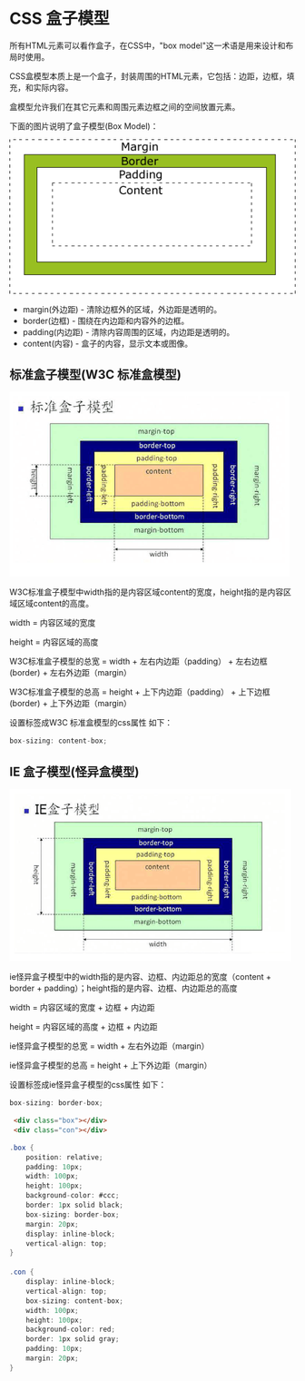 # CSS 盒子模型

所有HTML元素可以看作盒子，在CSS中，"box model"这一术语是用来设计和布局时使用。

CSS盒模型本质上是一个盒子，封装周围的HTML元素，它包括：边距，边框，填充，和实际内容。

盒模型允许我们在其它元素和周围元素边框之间的空间放置元素。

下面的图片说明了盒子模型(Box Model)：

<img src="./img/box.gif" class="zoom-custom-imgs" />

- margin(外边距) - 清除边框外的区域，外边距是透明的。
- border(边框) - 围绕在内边距和内容外的边框。
- padding(内边距) - 清除内容周围的区域，内边距是透明的。
- content(内容) - 盒子的内容，显示文本或图像。


## 标准盒子模型(W3C 标准盒模型)

<img src="./img/content-box.jpg" class="zoom-custom-imgs" />

W3C标准盒子模型中width指的是内容区域content的宽度，height指的是内容区域区域content的高度。

width = 内容区域的宽度   

height = 内容区域的高度

W3C标准盒子模型的总宽 = width + 左右内边距（padding） + 左右边框(border) + 左右外边距（margin）

W3C标准盒子模型的总高 = height + 上下内边距（padding） + 上下边框(border) + 上下外边距（margin）

设置标签成W3C 标准盒模型的css属性 如下：

```cs
box-sizing: content-box;
```

## IE 盒子模型(怪异盒模型)

<img src="./img/border-box.jpg" class="zoom-custom-imgs" />

ie怪异盒子模型中的width指的是内容、边框、内边距总的宽度（content + border + padding）；height指的是内容、边框、内边距总的高度

width = 内容区域的宽度 + 边框 + 内边距   

height = 内容区域的高度 + 边框  + 内边距

ie怪异盒子模型的总宽 = width + 左右外边距（margin）

ie怪异盒子模型的总高 = height + 上下外边距（margin）

设置标签成ie怪异盒子模型的css属性 如下：
```cs
box-sizing: border-box;
```

```html
 <div class="box"></div>
 <div class="con"></div>
```

```cs
.box {
    position: relative;
    padding: 10px;
    width: 100px;
    height: 100px;
    background-color: #ccc;
    border: 1px solid black;
    box-sizing: border-box;
    margin: 20px;
    display: inline-block;
    vertical-align: top;
}

.con {
    display: inline-block;
    vertical-align: top;
    box-sizing: content-box;
    width: 100px;
    height: 100px;
    background-color: red;
    border: 1px solid gray;
    padding: 10px;
    margin: 20px;
}
```

